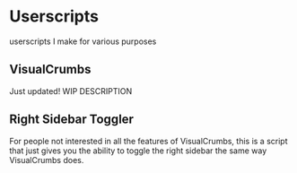 # Userscripts
userscripts I make for various purposes


## VisualCrumbs

Just updated! WIP DESCRIPTION

## Right Sidebar Toggler

For people not interested in all the features of VisualCrumbs, this is a script that just gives you the ability to toggle the right sidebar the same way VisualCrumbs does.
